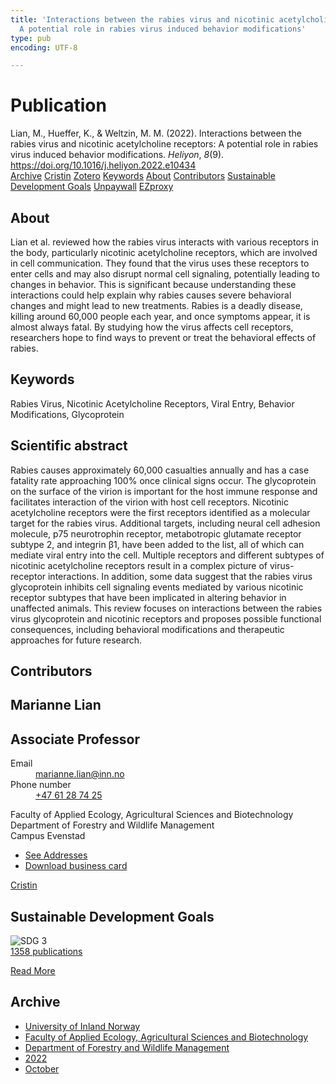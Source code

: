 ```yaml
---
title: 'Interactions between the rabies virus and nicotinic acetylcholine receptors:
  A potential role in rabies virus induced behavior modifications'
type: pub
encoding: UTF-8

---
```

<h1>Publication</h1>
<article id="csl-bib-container-IXLAPQRG" class="csl-bib-container">
  <div class="csl-bib-body"> <div class="csl-entry">Lian, M., Hueffer, K., &#38; Weltzin, M. M. (2022). Interactions between the rabies virus and nicotinic acetylcholine receptors: A potential role in rabies virus induced behavior modifications. <i>Heliyon</i>, <i>8</i>(9). <a href="https://doi.org/10.1016/j.heliyon.2022.e10434">https://doi.org/10.1016/j.heliyon.2022.e10434</a></div> </div>
  <div class="csl-bib-buttons">
    <a href="#taxonomy-article-IXLAPQRG" alt="archive" class="csl-bib-button">Archive</a>
    <a href="https://app.cristin.no/results/show.jsf?id=2064037" alt="Cristin" class="csl-bib-button">Cristin</a>
    <a href="http://zotero.org/groups/5881554/items/IXLAPQRG" alt="Zotero" class="csl-bib-button">Zotero</a>
    <a href="#keywords-article-IXLAPQRG" alt="keywords" class="csl-bib-button">Keywords</a>
    <a href="#about-article-IXLAPQRG" alt="about_pub" class="csl-bib-button">About</a>
    <a href="#contributors-article-IXLAPQRG" alt="contributors" class="csl-bib-button">Contributors</a>
    <a href="#sdg-article-IXLAPQRG" alt="sdg" class="csl-bib-button">Sustainable Development Goals</a>
    <a href="https://www.cell.com/article/S2405844022017224/pdf" alt="Unpaywall" class="csl-bib-button">Unpaywall</a>
    <a href="https://www.cell.com/article/S2405844022017224/pdf" alt="EZproxy" class="csl-bib-button">EZproxy</a>
  </div>
  <div id="csl-bib-meta-container-IXLAPQRG"></div>
</article>
<div id="csl-bib-meta-IXLAPQRG" class="csl-bib-meta">
  <article id="about-article-IXLAPQRG" class="about_pub-article">
    <h1>About</h1>
    Lian et al. reviewed how the rabies virus interacts with various receptors in the body, particularly nicotinic acetylcholine receptors, which are involved in cell communication. They found that the virus uses these receptors to enter cells and may also disrupt normal cell signaling, potentially leading to changes in behavior. This is significant because understanding these interactions could help explain why rabies causes severe behavioral changes and might lead to new treatments. Rabies is a deadly disease, killing around 60,000 people each year, and once symptoms appear, it is almost always fatal. By studying how the virus affects cell receptors, researchers hope to find ways to prevent or treat the behavioral effects of rabies.
  </article>
  <article id="keywords-article-IXLAPQRG" class="keywords-article">
    <h1>Keywords</h1>
    Rabies Virus, Nicotinic Acetylcholine Receptors, Viral Entry, Behavior Modifications, Glycoprotein
  </article>
  <article id="abstract-article-IXLAPQRG" class="abstract-article">
    <h1>Scientific abstract</h1>
    Rabies causes approximately 60,000 casualties annually and has a case fatality rate approaching 100% once clinical signs occur. The glycoprotein on the surface of the virion is important for the host immune response and facilitates interaction of the virion with host cell receptors. Nicotinic acetylcholine receptors were the first receptors identified as a molecular target for the rabies virus. Additional targets, including neural cell adhesion molecule, p75 neurotrophin receptor, metabotropic glutamate receptor subtype 2, and integrin β1, have been added to the list, all of which can mediate viral entry into the cell. Multiple receptors and different subtypes of nicotinic acetylcholine receptors result in a complex picture of virus-receptor interactions. In addition, some data suggest that the rabies virus glycoprotein inhibits cell signaling events mediated by various nicotinic receptor subtypes that have been implicated in altering behavior in unaffected animals. This review focuses on interactions between the rabies virus glycoprotein and nicotinic receptors and proposes possible functional consequences, including behavioral modifications and therapeutic approaches for future research.
  </article>
  <article id="contributors-article-IXLAPQRG" class="contributors-article">
    <h1>Contributors</h1>
    <div class="personas"> <div class="vrtx-hinn-person-card"> <div class="photo"> <i class="lar la-user-circle missing-person"></i> </div> <div class="info"> <hgroup><h1>Marianne Lian</h1> <h2>Associate Professor</h2> </hgroup><dl> <dt>Email</dt> <dd> <a href="mailto:marianne.lian@inn.no">marianne.lian@inn.no</a> </dd> <dt>Phone number</dt> <dd><a href="tel:+4761287425"> +47 61 28 74 25 </a></dd> </dl> <p> Faculty of Applied Ecology, Agricultural Sciences and Biotechnology<br> Department of Forestry and Wildlife Management<br> Campus Evenstad </p> <ul class="vrtx-hinn-links"> <li><a href="https://www.inn.no/english/find-an-employee/marianne-lian.html#vrtx-hinn-addresses">See Addresses</a></li> <li><a href="https://www.inn.no/english/find-an-employee/marianne-lian.html?vrtx=vcf">Download business card</a></li> </ul> </div> </div> <a href="https://app.cristin.no/persons/show.jsf?id=583131" alt="Cristin URL" class="personas-cristin">Cristin</a> </div>
  </article>
  <article id="sdg-article-IXLAPQRG" class="sdg-article">
    <h1>Sustainable Development Goals</h1>
    <div class="sdg-container"><div id="sdg3" class="sdg">
        <img src="{{< params subfolder >}}images/sdg/sdg03_en.png" class="image" alt="SDG 3">
        <div class="sdg-overlay">
          <a href="{{< params subfolder >}}en/archive/?sdg=3#archive" class="sdg-publication-count"><span>1358</span> publications</a>
          <p><a href="https://sdgs.un.org/goals/goal3" class="sdg-read-more">Read More</a></p>
        </div>
      </div></div>
  </article>
  <article id="taxonomy-article-IXLAPQRG" class="taxonomy-article">
    <h1>Archive</h1>
    <ul>
      <li><a href="{{< params subfolder >}}en/archive/?key=3DCRN523">University of Inland Norway</a></li>
      <li><a href="{{< params subfolder >}}en/archive/?key=T77LXH6D">Faculty of Applied Ecology, Agricultural Sciences and Biotechnology</a></li>
      <li><a href="{{< params subfolder >}}en/archive/?key=7TRARPE3">Department of Forestry and Wildlife Management</a></li>
      <li><a href="{{< params subfolder >}}en/archive/?key=H9K9UC39">2022</a></li>
      <li><a href="{{< params subfolder >}}en/archive/?key=D6AN988W">October</a></li>
    </ul>
  </article>
</div>
